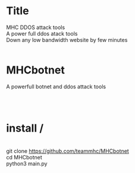 # Title
MHC DDOS attack tools<br>
A power full ddos atack tools<br>
Down any low bandwidth website by few minutes<br><br>

# MHCbotnet
A powerfull botnet and ddos attack tools

<br><br>
# install /
<br>git clone https://github.com/teammhc/MHCbotnet
<br>cd MHCbotnet
<br>python3 main.py
